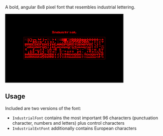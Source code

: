 A bold, angular 8x8 pixel font that resembles industrial lettering.

![](https://raw.githubusercontent.com/VUEngine/VUEngine-Plugins/master/fonts/IndustrialFont/preview.png)

## Usage

Included are two versions of the font:

- `IndustrialFont` contains the most important 96 characters (punctuation character, numbers and letters) plus control characters
- `IndustrialExtFont` additionally contains European characters
